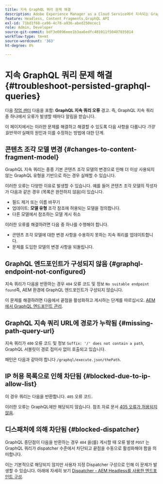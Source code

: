 ```yaml
---
title: 지속 GraphQL 쿼리 문제 해결
description: Adobe Experience Manager as a Cloud Service에서 지속되는 GraphQL 쿼리와 관련된 문제를 해결하는 방법을 알아봅니다.
feature: Headless, Content Fragments,GraphQL API
exl-id: 71bd1f68-ca96-4c78-a936-abed250ecec1
role: Admin, Developer
source-git-commit: bdf3e0896eee1b3aa6edfc481011f50407835014
workflow-type: tm+mt
source-wordcount: '363'
ht-degree: 0%

---
```


# 지속 GraphQL 쿼리 문제 해결 {#troubleshoot-persisted-graphql-queries}

다음 [작업 센터](/help/operations/actions-center.md) 다음을 포함: **GraphQL 지속 쿼리 오류** 경고. 즉, GraphQL 지속 쿼리 중 하나에서 오류가 발생할 때마다 알림을 받습니다.

이 페이지에서는 이러한 문제를 해결하고 해결할 수 있도록 다음 사항을 다룹니다 *가장 일반적이* 실패의 원인과 이를 수정하는 방법에 대한 단계.

## 콘텐츠 조각 모델 변경 {#changes-to-content-fragment-model}

GraphQL 지속 쿼리는 종종 기본 콘텐츠 조각 모델의 변경으로 인해 더 이상 사용되지 않는 GraphQL 유형을 기반으로 하는 경우 실패할 수 있습니다.

이러한 오류는 다양한 이유로 발생할 수 있습니다. 예를 들어 콘텐츠 조각 모델의 작성자가 다음과 같은 경우 (목록은 완전하지 않음)이 있습니다.

* 필드 제거 또는 이름 바꾸기
* 업데이트: **모델 유형** 조각 참조에 허용되는 모델을 정의합니다.
* 다른 모델에서 참조하는 모델 게시 취소

이러한 오류를 해결하려면 다음 중 하나를 수행해야 합니다.

* 콘텐츠 조각 모델에 대한 변경 사항을 수용하지 못하는 지속 쿼리를 업데이트합니다.
* 문제를 도입한 모델의 변경 사항을 되돌립니다.

## GraphQL 엔드포인트가 구성되지 않음 {#graphql-endpoint-not-configured}

지속 쿼리가 다음을 반환하는 경우 `404` 오류 코드 및 정보 `No suitable endpoint found`즉, AEM 환경에 GraphQL 엔드포인트가 구성되지 않습니다.

이 문제를 해결하려면 다음에서 끝점을 활성화하고 게시하는 단계를 따르십시오. [AEM에서 GraphQL 엔드포인트 관리](/help/headless/graphql-api/graphql-endpoint.md).

## GraphQL 지속 쿼리 URL에 경로가 누락됨 {#missing-path-query-url}

지속 쿼리가 `400` 오류 코드 및 정보 `Suffix: '/' does not contain a path`, GraphQL 서블릿이 경로 접미사 없이 호출되고 있습니다.

패턴은 다음과 같아야 합니다 `/graphql/execute.json/thePath`.

## IP 허용 목록으로 인해 차단됨 {#blocked-due-to-ip-allow-list}

이 경우 쿼리는 다음을 반환합니다. `405` 오류 코드.

이러한 오류는 GraphQL에만 해당되지 않습니다. 참조 자료 문서 [405 오류가 허용되지 않음](https://experienceleague.adobe.com/en/docs/experience-cloud-kcs/kbarticles/ka-20824).

## 디스패처에 의해 차단됨 {#blocked-dispatcher}

GraphQL 종단점이 다음을 반환하는 경우 `404` 을(를) 게시할 때 오류 발생 `POST` 는 GraphQL 쿼리가 dispatcher 수준에서 차단되고 끝점을 수동으로 활성화해야 함을 의미합니다.

이는 기본적으로 해당되지 않지만 사용자 지정 Dispatcher 구성으로 인해 이 문제가 발생할 수 있습니다. 아래에 자세히 보기 [Dispatcher - AEM Headless를 사용한 엔드포인트 구성](/help/headless/deployment/dispatcher.md).
